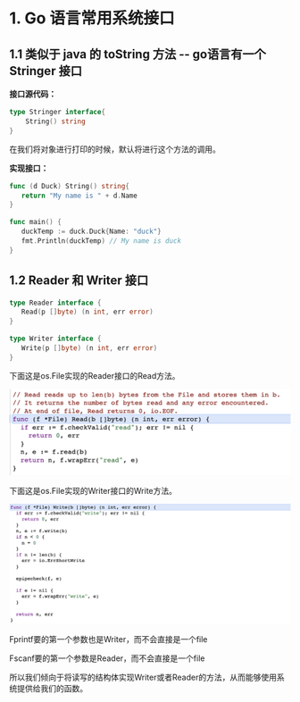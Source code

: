 # 1. Go 语言常用系统接口

## 1.1 类似于 java 的 toString 方法 --  go语言有一个 Stringer 接口

**接口源代码：**

```go
type Stringer interface{
	String() string
}
```

在我们将对象进行打印的时候，默认将进行这个方法的调用。

**实现接口：**

```go
func (d Duck) String() string{
   return "My name is " + d.Name
}
```

```go
func main() {
   duckTemp := duck.Duck{Name: "duck"}
   fmt.Println(duckTemp) // My name is duck
}
```

## 1.2 Reader 和 Writer 接口

```go
type Reader interface {
   Read(p []byte) (n int, err error)
}
```

```go
type Writer interface {
   Write(p []byte) (n int, err error)
}
```

下面这是os.File实现的Reader接口的Read方法。

![image-20230113175757097](./pictures/image-20230113175757097.png)

下面这是os.File实现的Writer接口的Write方法。

![image-20230113175928028](./pictures/image-20230113175928028.png)

Fprintf要的第一个参数也是Writer，而不会直接是一个file

Fscanf要的第一个参数是Reader，而不会直接是一个file

所以我们倾向于将读写的结构体实现Writer或者Reader的方法，从而能够使用系统提供给我们的函数。
